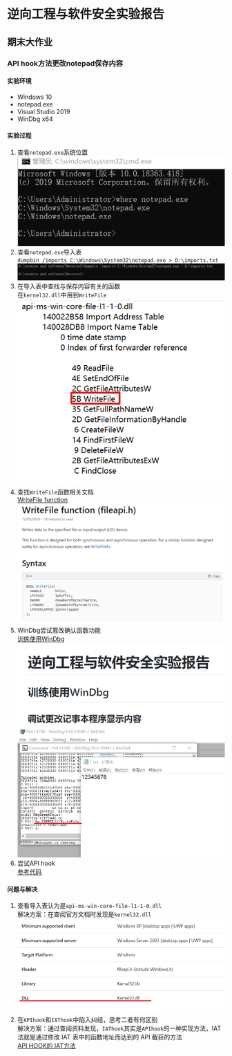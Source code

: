 # 逆向工程与软件安全实验报告  
## 期末大作业  

### API hook方法更改notepad保存内容  
#### 实验环境  
* Windows 10  
* notepad.exe  
* Visual Studio 2019  
* WinDbg x64  

#### 实验过程  
1. 查看`notepad.exe`系统位置  
![notepad位置](./image/notepad位置.png)  
2. 查看`notepad.exe`导入表  
`dumpbin /imports C:\Windows\System32\notepad.exe > D:\imports.txt`  
![查看导入表](./image/查看导入表.png)  
3. 在导入表中查找与保存内容有关的函数  
在`kernel32.dll`中用到`WriteFile`  
![writefile](./image/writefile.png)  
4. 查找`WriteFile`函数相关文档  
[WriteFile function](https://docs.microsoft.com/en-us/windows/win32/api/fileapi/nf-fileapi-writefile)  
![writefile文档](./image/writefile文档.png)  
5. WinDbg尝试篡改确认函数功能  
[训练使用WinDbg](https://github.com/AlinaZxy/Reverse/blob/%E6%9C%9F%E6%9C%AB%E5%A4%A7%E4%BD%9C%E4%B8%9A/%E6%9C%9F%E6%9C%AB%E5%A4%A7%E4%BD%9C%E4%B8%9A/%E5%AE%9E%E9%AA%8C%E5%87%86%E5%A4%87/%E5%AE%9E%E9%AA%8C%E5%87%86%E5%A4%87.md)  
![训练使用](./image/训练使用.png)  
![下断点](./image/下断点.png)  
6. 尝试API hook  
[参考代码](https://github.com/tinysec/iathook)  

#### 问题与解决  
1. 查看导入表认为是`api-ms-win-core-file-l1-1-0.dll`  
解决方案：在查阅官方文档时发现是`kernel32.dll`  
![kernel32](./image/kernel32.png)  
2. 在`APIhook`和`IAThook`中陷入纠结，思考二者有何区别  
解决方案：通过查阅资料发现，`IAThook`其实是`APIhook`的一种实现方法，IAT 法就是通过修改 IAT 表中的函数地址而达到的 API 截获的方法  
[API HOOK的 IAT方法](https://blog.csdn.net/misterliwei/article/details/840983)  

